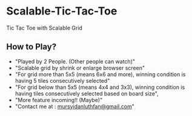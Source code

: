 # Scalable-Tic-Tac-Toe
Tic Tac Toe with Scalable Grid

## How to Play?
- "Played by 2 People. (Other people can watch)"
- "Scalable grid by shrink or enlarge browser screen"
- "For grid more than 5x5 (means 6x6 and more), winning condition is having 5 tiles consecutively selected"
- "For grid below than 5x5 (means 4x4 and 3x3), winning condition is having tiles consecutively selected based on board size",
- "More feature incoming!! (Maybe)"
- "Contact me at : mursyidanluthfan@gmail.com"
